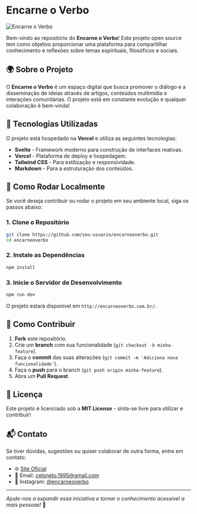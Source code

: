 # Encarne o Verbo

![Encarne o Verbo](https://encarneoverbo.com.br/logo.png)

Bem-vindo ao repositório do **Encarne o Verbo**! Este projeto open source tem como objetivo proporcionar uma plataforma para compartilhar conhecimento e reflexões sobre temas espirituais, filosóficos e sociais.

## 🌍 Sobre o Projeto

O **Encarne o Verbo** é um espaço digital que busca promover o diálogo e a disseminação de ideias através de artigos, conteúdos multimídia e interações comunitárias. O projeto está em constante evolução e qualquer colaboração é bem-vinda!

## 🚀 Tecnologias Utilizadas

O projeto está hospedado na **Vercel** e utiliza as seguintes tecnologias:

- **Svelte** - Framework moderno para construção de interfaces reativas.
- **Vercel** - Plataforma de deploy e hospedagem.
- **Tailwind CSS** - Para estilização e responsividade.
- **Markdown** - Para a estruturação dos conteúdos.

## 📂 Como Rodar Localmente

Se você deseja contribuir ou rodar o projeto em seu ambiente local, siga os passos abaixo:

### 1. Clone o Repositório
```bash
git clone https://github.com/seu-usuario/encarneoverbo.git
cd encarneoverbo
```

### 2. Instale as Dependências
```bash
npm install
```

### 3. Inicie o Servidor de Desenvolvimento
```bash
npm run dev
```

O projeto estará disponível em `http://encarneoverbo.com.br/`.

## 🤝 Como Contribuir

1. **Fork** este repositório.
2. Crie um **branch** com sua funcionalidade (`git checkout -b minha-feature`).
3. Faça o **commit** das suas alterações (`git commit -m 'Adiciona nova funcionalidade'`).
4. Faça o **push** para o branch (`git push origin minha-feature`).
5. Abra um **Pull Request**.

## 📄 Licença

Este projeto é licenciado sob a **MIT License** - sinta-se livre para utilizar e contribuir!

## 📬 Contato

Se tiver dúvidas, sugestões ou quiser colaborar de outra forma, entre em contato:

- 🌐 [Site Oficial](https://encarneoverbo.com.br)
- 📧 Email: celoneto.1995@gmail.com
- 📸 Instagram: [@encarneoverbo](https://instagram.com/encarneoverbo)

---
_Ajude-nos a expandir essa iniciativa e tornar o conhecimento acessível a mais pessoas!_ 🚀

